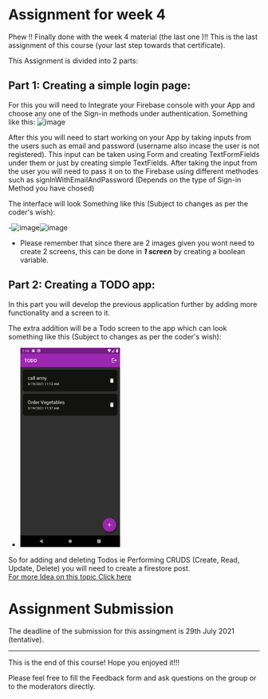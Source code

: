 # Assignment for week 4

Phew !! Finally done with the week 4 material (the last one )!! This is the last assignment of this course (your last step towards that certificate).

This Assignment is divided into 2 parts:

## Part 1: Creating a simple login page:
 
For this you will need to Integrate your Firebase console with your App and choose any one of the Sign-in methods under authentication. Something like this:
![image](https://user-images.githubusercontent.com/73156496/126397237-090818ae-1632-45fc-8b68-a9161c4dca12.png)

After this you will need to start working on your App by taking inputs from the users such as email and password (username also incase the user is not registered). This input can be taken using Form and creating TextFormFields under them or just by creating simple TextFields. After taking the input from the user you will need to pass it on to the Firebase using different methodes such as signInWithEmailAndPassword (Depends on the type of Sign-in Method you have chosed)

The interface will look Something like this (Subject to changes as per the coder's wish):

-![image](https://user-images.githubusercontent.com/73156496/126397997-92bea290-da0f-47c4-b473-fd817cc549cc.png)![image](https://user-images.githubusercontent.com/73156496/126398013-9af2848d-d819-44d5-884e-e163e61eda36.png)

- Please remember that since there are 2 images given you wont need to create 2 screens, this can be done in ***1 screen*** by creating a boolean variable.


## Part 2: Creating a TODO app:

In this part you will develop the previous application further by adding more functionality and a screen to it.

The extra addition will be a Todo screen to the app which can look something like this (Subject to changes as per the coder's wish):
 - <img src="todo-app.png" height=400>

So for adding and deleting Todos ie Performing CRUDS (Create, Read, Update, Delete) you will need to create a firestore post. <br>
<a href = "https://medium.com/flutter-community/firestore-crud-in-flutter-a-complete-guide-67755a8afc43">For more Idea on this topic Click here</a>


# Assignment Submission

The deadline of the submission for this assingment is 29th July 2021 (tentative).

<hr>

This is the end of this course! Hope you enjoyed it!!! 

Please feel free to fill the Feedback form and ask questions on the group or to the moderators directly.


